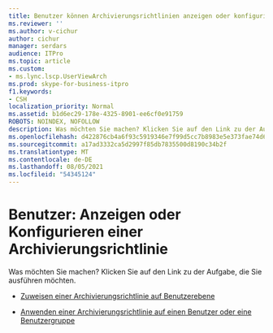 ```yaml
---
title: Benutzer können Archivierungsrichtlinien anzeigen oder konfigurieren
ms.reviewer: ''
ms.author: v-cichur
author: cichur
manager: serdars
audience: ITPro
ms.topic: article
ms.custom:
- ms.lync.lscp.UserViewArch
ms.prod: skype-for-business-itpro
f1.keywords:
- CSH
localization_priority: Normal
ms.assetid: b1d6ec29-178e-4325-8901-ee6cf0e91759
ROBOTS: NOINDEX, NOFOLLOW
description: Was möchten Sie machen? Klicken Sie auf den Link zu der Aufgabe, die Sie ausführen möchten.
ms.openlocfilehash: d422876cb4a6f93c5919346e7f99d5cc7b8983e5e373fae74d6f90e7e176ab5c
ms.sourcegitcommit: a17ad3332ca5d2997f85db7835500d8190c34b2f
ms.translationtype: MT
ms.contentlocale: de-DE
ms.lasthandoff: 08/05/2021
ms.locfileid: "54345124"
---
```

# <a name="users-view-or-configure-archiving-policy"></a>Benutzer: Anzeigen oder Konfigurieren einer Archivierungsrichtlinie

Was möchten Sie machen? Klicken Sie auf den Link zu der Aufgabe, die Sie ausführen möchten.

- [Zuweisen einer Archivierungsrichtlinie auf Benutzerebene](/previous-versions/office/lync-server-2013/lync-server-2013-assign-a-per-user-archiving-policy)

- [Anwenden einer Archivierungsrichtlinie auf einen Benutzer oder eine Benutzergruppe](/previous-versions/office/lync-server-2013/lync-server-2013-applying-an-archiving-policy-to-users)